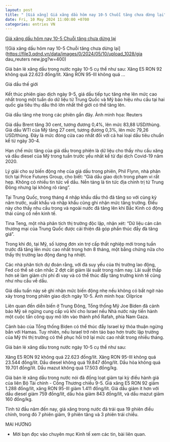```yaml
---
layout: post
title: " [Giá xăng] Giá xăng dầu hôm nay 10-5 Chuỗi tăng chưa dừng lại"
date: Fri, 10 May 2024 11:00:00 +0700
categories: entries VN
---
```

[Giá xăng dầu hôm nay 10-5 Chuỗi tăng chưa dừng lại](https://www.qdnd.vn/kinh-te/tin-tuc/gia-xang-dau-hom-nay-10-5-chuoi-tang-chua-dung-lai-776283)

![Giá xăng dầu hôm nay 10-5 Chuỗi tăng chưa dừng lại](https://file3.qdnd.vn/data/images/0/2024/05/10/upload_1028/gia dau_reuters new.jpg?w=400)

Giá bán lẻ xăng dầu trong nước ngày 10-5 cụ thể như sau: Xăng E5 RON 92 không quá 22.623 đồng/lít. Xăng RON 95-III không quá ...

Giá dầu thế giới

Kết thúc phiên giao dịch ngày 9-5, giá dầu tiếp tục tăng nhẹ lên mức cao nhất trong một tuần do dữ liệu từ Trung Quốc và Mỹ báo hiệu nhu cầu tại hai quốc gia tiêu thụ dầu thô lớn nhất thế giới có thể tăng lên.

Giá dầu tăng nhẹ trong các phiên gần đây. Ảnh minh họa: Reuters

Giá dầu Brent tăng 30 cent, tương đương 0,4%, lên mức 83,88 USD/thùng. Giá dầu WTI của Mỹ tăng 27 cent, tương đương 0,3%, lên mức 79,26 USD/thùng. Đây là mức đóng cửa cao nhất đối với cả hai loại dầu tiêu chuẩn kể từ ngày 30-4.

Hạn chế mức tăng của giá dầu trong phiên là dữ liệu cho thấy nhu cầu xăng và dầu diesel của Mỹ trong tuần trước yếu nhất kể từ đại dịch Covid-19 năm 2020.

Lý giải cho sự biến động nhẹ của giá dầu trong phiên, Phil Flynn, nhà phân tích tại Price Futures Group, cho biết: “Giá dầu giao dịch trong phạm vi rất hẹp. Không có nhiều tin tức về dầu. Nền tảng là tin tức địa chính trị từ Trung Đông nhưng lại không rõ ràng”.

Tại Trung Quốc, trong tháng 4 nhập khẩu dầu thô đã tăng so với cùng kỳ năm trước, xuất khẩu và nhập khẩu cũng ghi nhận mức tăng trưởng. Điều này cho thấy nhu cầu trong và ngoài nước đã tăng lên khi Bắc Kinh có động thái củng cố nền kinh tế.

Tina Teng, một nhà phân tích thị trường độc lập, nhận xét: “Dữ liệu cán cân thương mại của Trung Quốc được cải thiện đã góp phần thúc đẩy đà tăng giá”.

Trong khi đó, tại Mỹ, số lượng đơn xin trợ cấp thất nghiệp mới trong tuần trước đã tăng lên mức cao nhất trong hơn 8 tháng, một bằng chứng nữa cho thấy thị trường lao động đang hạ nhiệt.

Các nhà phân tích dự đoán rằng, với đà suy yếu của thị trường lao động, Fed có thể sẽ cân nhắc 2 đợt cắt giảm lãi suất trong năm nay. Lãi suất thấp hơn sẽ làm giảm chi phí đi vay và có thể thúc đẩy tăng trưởng kinh tế cũng như nhu cầu về dầu.

Giá dầu tuần này sẽ ghi nhận mức biến động nhẹ nếu không có bất ngờ nào xảy trong trong phiên giao dịch ngày 10-5. Ảnh minh họa: Oilprice

Liên quan đến diễn biến ở Trung Đông, Tổng thống Mỹ Joe Biden đã cảnh báo Mỹ sẽ ngừng cung cấp vũ khí cho Israel nếu Nhà nước này tiến hành một cuộc tấn công quy mô lớn vào thành phố Rafah, phía Nam Gaza.

Cảnh báo của Tổng thống Biden có thể thúc đẩy Israel ký thỏa thuận ngừng bắn với Hamas. Tuy nhiên, nếu Israel trở nên táo bạo hơn trước lập trường của Mỹ thì thị trường có thể phục hồi trở lại mức cao nhất trong nhiều tháng.

Giá bán lẻ xăng dầu trong nước ngày 10-5 cụ thể như sau:

Xăng E5 RON 92 không quá 22.623 đồng/lít. Xăng RON 95-III không quá 23.544 đồng/lít. Dầu diesel không quá 19.847 đồng/lít. Dầu hỏa không quá 19.701 đồng/lít. Dầu mazut không quá 17.503 đồng/kg.

Giá bán lẻ xăng dầu trong nước nói đã đồng loạt giảm tại kỳ điều hành giá của liên Bộ Tài chính - Công Thương chiều 9-5. Giá xăng E5 RON 92 giảm 1.288 đồng/lít, xăng RON 95-III giảm 1.411 đồng/lít. Giá dầu giảm ít hơn với dầu diesel giảm 759 đồng/lít, dầu hỏa giảm 843 đồng/lít, và dầu mazut giảm 160 đồng/kg.

Tính từ đầu năm đến nay, giá xăng trong nước đã trải qua 19 phiên điều chỉnh, trong đó 7 phiên giảm, 9 phiên tăng và 3 phiên trái chiều.

MAI HƯƠNG

* Mời bạn đọc vào chuyên mục Kinh tế xem các tin, bài liên quan.

